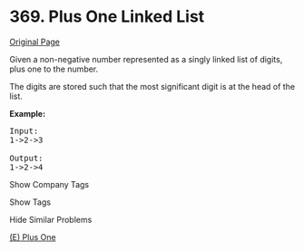 # 369. Plus One Linked List

[Original Page](https://leetcode.com/problems/plus-one-linked-list/)

Given a non-negative number represented as a singly linked list of digits, plus one to the number.

The digits are stored such that the most significant digit is at the head of the list.

**Example:**  

<pre>Input:
1->2->3

Output:
1->2->4
</pre>

<div>

<div id="company_tags" class="btn btn-xs btn-warning">Show Company Tags</div>

<span class="hidebutton" style="display: none;">[Google](/company/google/)</span></div>

<div>

<div id="tags" class="btn btn-xs btn-warning">Show Tags</div>

<span class="hidebutton" style="display: none;">[Linked List](/tag/linked-list/)</span></div>

<div>

<div id="similar" class="btn btn-xs btn-warning">Hide Similar Problems</div>

<span class="hidebutton" style="display: inline;">[(E) Plus One](/problems/plus-one/)</span></div>